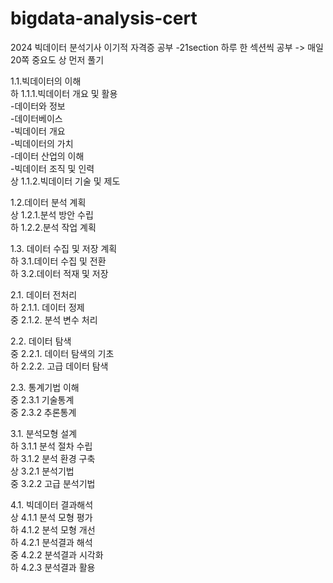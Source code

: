# bigdata-analysis-cert
2024 빅데이터 분석기사 이기적 자격증 공부
-21section 하루 한 섹션씩 공부 -> 매일 20쪽
중요도 상 먼저 풀기

1.1.빅데이터의 이해  
하 1.1.1.빅데이터 개요 및 활용  
  -데이터와 정보  
  -데이터베이스  
  -빅데이터 개요  
  -빅데이터의 가치  
  -데이터 산업의 이해  
  -빅데이터 조직 및 인력  
상 1.1.2.빅데이터 기술 및 제도  
  
1.2.데이터 분석 계획  
상 1.2.1.분석 방안 수립  
하 1.2.2.분석 작업 계획  

1.3. 데이터 수집 및 저장 계획  
하 3.1.데이터 수집 및 전환  
하 3.2.데이터 적재 및 저장  

2.1. 데이터 전처리  
하 2.1.1. 데이터 정제  
중 2.1.2. 분석 변수 처리

2.2. 데이터 탐색  
중 2.2.1. 데이터 탐색의 기초  
하 2.2.2. 고급 데이터 탐색  

2.3. 통계기법 이해  
중 2.3.1 기술통계  
중 2.3.2 추론통계  

3.1. 분석모형 설계  
하 3.1.1 분석 절차 수립  
하 3.1.2 분석 환경 구축  
상 3.2.1 분석기법  
중 3.2.2 고급 분석기법  

4.1. 빅데이터 결과해석  
상 4.1.1 분석 모형 평가  
하 4.1.2 분석 모형 개선  
하 4.2.1 분석결과 해석  
중 4.2.2 분석결과 시각화  
하 4.2.3 분석결과 활용  
